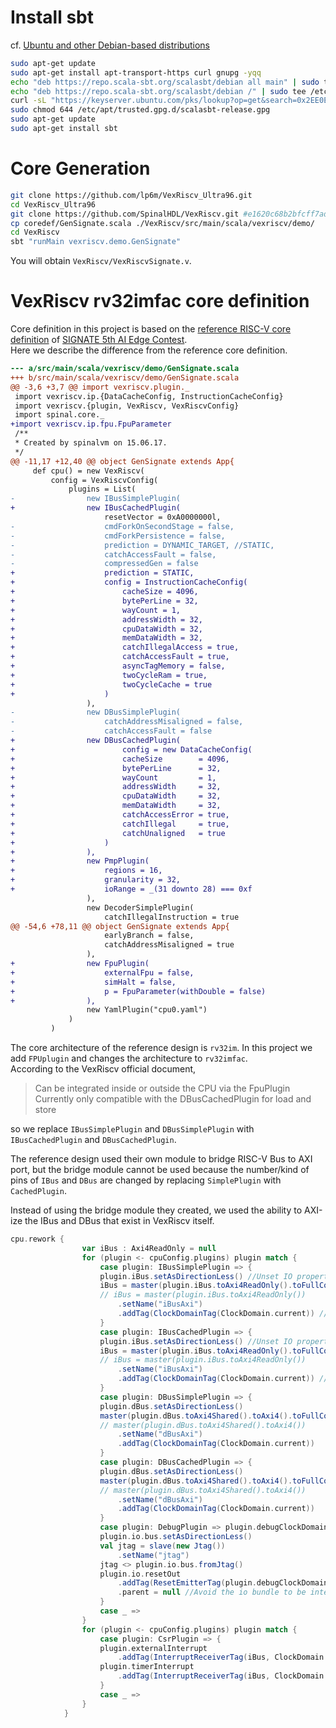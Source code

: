 # Install sbt
cf. [Ubuntu and other Debian-based distributions](https://www.scala-sbt.org/1.x/docs/Installing-sbt-on-Linux.html#Ubuntu+and+other+Debian-based+distributions)

```sh
sudo apt-get update
sudo apt-get install apt-transport-https curl gnupg -yqq
echo "deb https://repo.scala-sbt.org/scalasbt/debian all main" | sudo tee /etc/apt/sources.list.d/sbt.list
echo "deb https://repo.scala-sbt.org/scalasbt/debian /" | sudo tee /etc/apt/sources.list.d/sbt_old.list
curl -sL "https://keyserver.ubuntu.com/pks/lookup?op=get&search=0x2EE0EA64E40A89B84B2DF73499E82A75642AC823" | sudo -H gpg --no-default-keyring --keyring gnupg-ring:/etc/apt/trusted.gpg.d/scalasbt-release.gpg --import
sudo chmod 644 /etc/apt/trusted.gpg.d/scalasbt-release.gpg
sudo apt-get update
sudo apt-get install sbt
```

# Core Generation
```sh
git clone https://github.com/lp6m/VexRiscv_Ultra96.git
cd VexRiscv_Ultra96
git clone https://github.com/SpinalHDL/VexRiscv.git #e1620c68b2bfcff7ad1bc8ce665cf4ce29452141
cp coredef/GenSignate.scala ./VexRiscv/src/main/scala/vexriscv/demo/
cd VexRiscv
sbt "runMain vexriscv.demo.GenSignate"
```
You will obtain `VexRiscv/VexRiscvSignate.v`.


# VexRiscv rv32imfac core definition
Core definition in this project is based on the [reference RISC-V core definition](https://drive.google.com/drive/folders/1Na9IFJOZZJ40ytUySsXcclWIbijvF68w) of [SIGNATE 5th AI Edge Contest](https://signate.jp/competitions/537).  
Here we describe the difference from the reference core definition.  

  
```diff
--- a/src/main/scala/vexriscv/demo/GenSignate.scala
+++ b/src/main/scala/vexriscv/demo/GenSignate.scala
@@ -3,6 +3,7 @@ import vexriscv.plugin._
 import vexriscv.ip.{DataCacheConfig, InstructionCacheConfig}
 import vexriscv.{plugin, VexRiscv, VexRiscvConfig}
 import spinal.core._
+import vexriscv.ip.fpu.FpuParameter
 /**
 * Created by spinalvm on 15.06.17.
 */
@@ -11,17 +12,40 @@ object GenSignate extends App{
     def cpu() = new VexRiscv(
         config = VexRiscvConfig(
             plugins = List(
-                new IBusSimplePlugin(
+                new IBusCachedPlugin(
                     resetVector = 0xA0000000l,
-                    cmdForkOnSecondStage = false,
-                    cmdForkPersistence = false,
-                    prediction = DYNAMIC_TARGET, //STATIC,
-                    catchAccessFault = false,
-                    compressedGen = false
+                    prediction = STATIC,
+                    config = InstructionCacheConfig(
+                        cacheSize = 4096,
+                        bytePerLine = 32,
+                        wayCount = 1,
+                        addressWidth = 32,
+                        cpuDataWidth = 32,
+                        memDataWidth = 32,
+                        catchIllegalAccess = true,
+                        catchAccessFault = true,
+                        asyncTagMemory = false,
+                        twoCycleRam = true,
+                        twoCycleCache = true
+                    )
                 ),
-                new DBusSimplePlugin(
-                    catchAddressMisaligned = false,
-                    catchAccessFault = false
+                new DBusCachedPlugin(
+                        config = new DataCacheConfig(
+                        cacheSize        = 4096,
+                        bytePerLine      = 32,
+                        wayCount         = 1,
+                        addressWidth     = 32,
+                        cpuDataWidth     = 32,
+                        memDataWidth     = 32,
+                        catchAccessError = true,
+                        catchIllegal     = true,
+                        catchUnaligned   = true
+                    )
+                ),
+                new PmpPlugin(
+                    regions = 16,
+                    granularity = 32,
+                    ioRange = _(31 downto 28) === 0xf
                 ),
                 new DecoderSimplePlugin(
                     catchIllegalInstruction = true
@@ -54,6 +78,11 @@ object GenSignate extends App{
                     earlyBranch = false,
                     catchAddressMisaligned = true
                 ),
+                new FpuPlugin(
+                    externalFpu = false,
+                    simHalt = false,
+                    p = FpuParameter(withDouble = false)
+                ),
                 new YamlPlugin("cpu0.yaml")
             )
         )
```
The core architecture of the reference design is `rv32im`. In this project we add `FPUplugin` and changes the architecture to `rv32imfac`.  
According to the VexRiscv official document,  
  
>Can be integrated inside or outside the CPU via the FpuPlugin
Currently only compatible with the DBusCachedPlugin for load and store

so we replace `IBusSimplePlugin` and `DBusSimplePlugin` with `IBusCachedPlugin` and `DBusCachedPlugin`.  

The reference design used their own module to bridge RISC-V Bus to AXI port, but the bridge module cannot be used because the number/kind of pins of `IBus` and `DBus` are changed by replacing `SimplePlugin` with `CachedPlugin`.  

Instead of using the bridge module they created, we used the ability to AXI-ize the IBus and DBus that exist in VexRiscv itself.  

```scala
cpu.rework {
                var iBus : Axi4ReadOnly = null
                for (plugin <- cpuConfig.plugins) plugin match {
                    case plugin: IBusSimplePlugin => {
                    plugin.iBus.setAsDirectionLess() //Unset IO properties of iBus
                    iBus = master(plugin.iBus.toAxi4ReadOnly().toFullConfig())
                    // iBus = master(plugin.iBus.toAxi4ReadOnly())
                        .setName("iBusAxi")
                        .addTag(ClockDomainTag(ClockDomain.current)) //Specify a clock domain to the iBus (used by QSysify)
                    }
                    case plugin: IBusCachedPlugin => {
                    plugin.iBus.setAsDirectionLess() //Unset IO properties of iBus
                    iBus = master(plugin.iBus.toAxi4ReadOnly().toFullConfig())
                    // iBus = master(plugin.iBus.toAxi4ReadOnly())
                        .setName("iBusAxi")
                        .addTag(ClockDomainTag(ClockDomain.current)) //Specify a clock domain to the iBus (used by QSysify)
                    }
                    case plugin: DBusSimplePlugin => {
                    plugin.dBus.setAsDirectionLess()
                    master(plugin.dBus.toAxi4Shared().toAxi4().toFullConfig())
                    // master(plugin.dBus.toAxi4Shared().toAxi4())
                        .setName("dBusAxi")
                        .addTag(ClockDomainTag(ClockDomain.current))
                    }
                    case plugin: DBusCachedPlugin => {
                    plugin.dBus.setAsDirectionLess()
                    master(plugin.dBus.toAxi4Shared().toAxi4().toFullConfig())
                    // master(plugin.dBus.toAxi4Shared().toAxi4())
                        .setName("dBusAxi")
                        .addTag(ClockDomainTag(ClockDomain.current))
                    }
                    case plugin: DebugPlugin => plugin.debugClockDomain {
                    plugin.io.bus.setAsDirectionLess()
                    val jtag = slave(new Jtag())
                        .setName("jtag")
                    jtag <> plugin.io.bus.fromJtag()
                    plugin.io.resetOut
                        .addTag(ResetEmitterTag(plugin.debugClockDomain))
                        .parent = null //Avoid the io bundle to be interpreted as a QSys conduit
                    }
                    case _ =>
                }
                for (plugin <- cpuConfig.plugins) plugin match {
                    case plugin: CsrPlugin => {
                    plugin.externalInterrupt
                        .addTag(InterruptReceiverTag(iBus, ClockDomain.current))
                    plugin.timerInterrupt
                        .addTag(InterruptReceiverTag(iBus, ClockDomain.current))
                    }
                    case _ =>
                }
            }
```